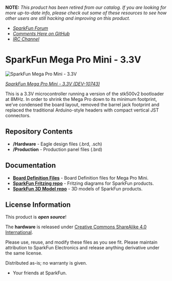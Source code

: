 **NOTE:** *This product has been retired from our catalog. If you are looking for more up-to-date info, please check out some of these resources to see how other users are still hacking and improving on this product.*
* *[SparkFun Forum](https://forum.sparkfun.com/)*
* *[Comments Here on GitHub](https://github.com/sparkfun/Mega_Pro_Mini/issues)*
* *[IRC Channel](https://www.sparkfun.com/news/263)*

SparkFun Mega Pro Mini - 3.3V
========================================

![SparkFun Mega Pro Mini - 3.3V](https://cdn.sparkfun.com//assets/parts/5/6/5/4/10743-01.jpg)

[*SparkFun Mega Pro Mini - 3.3V (DEV-10743)*](https://www.sparkfun.com/products/10743)

 This is a 3.3V microcontroller running a version of the stk500v2 bootloader at 8MHz. 
 In order to shrink the Mega Pro down to its minimum footprint, we’ve condensed the board layout, removed the barrel jack footprint and replaced the traditional Arduino-style headers with compact vertical JST connectors.

 Repository Contents
-------------------

* **/Hardware** - Eagle design files (.brd, .sch)
* **/Production** - Production panel files (.brd)

Documentation
--------------
* **[Board Definition Files](https://github.com/sparkfun/Arduino_Boards)** - Board Definition files for Mega Pro Mini. 
* **[SparkFun Fritzing repo](https://github.com/sparkfun/Fritzing_Parts)** - Fritzing diagrams for SparkFun products.
* **[SparkFun 3D Model repo](https://github.com/sparkfun/3D_Models)** - 3D models of SparkFun products. 


License Information
-------------------
This product is _**open source**_! 

The **hardware** is released under [Creative Commons ShareAlike 4.0 International](https://creativecommons.org/licenses/by-sa/4.0/).

Please use, reuse, and modify these files as you see fit. Please maintain attribution to SparkFun Electronics and release anything derivative under the same license.

Distributed as-is; no warranty is given.

- Your friends at SparkFun.


